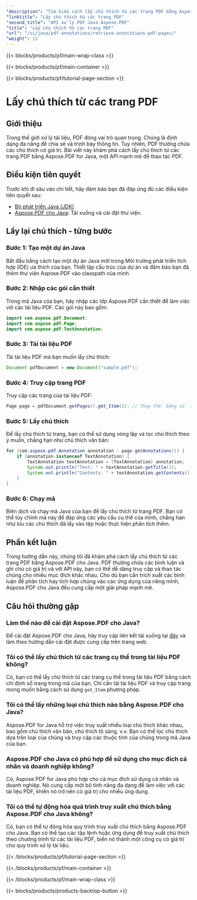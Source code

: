 ```yaml
---
"description": "Tìm hiểu cách lấy chú thích từ các trang PDF bằng Aspose.PDF cho Java. Khám phá hướng dẫn từng bước và ví dụ mã trong hướng dẫn toàn diện này."
"linktitle": "Lấy chú thích từ các trang PDF"
"second_title": "API xử lý PDF Java Aspose.PDF"
"title": "Lấy chú thích từ các trang PDF"
"url": "/vi/java/pdf-annotations/retrieve-annotations-pdf-pages/"
"weight": 13
---
```


{{< blocks/products/pf/main-wrap-class >}}

{{< blocks/products/pf/main-container >}}

{{< blocks/products/pf/tutorial-page-section >}}

# Lấy chú thích từ các trang PDF


## Giới thiệu

Trong thế giới xử lý tài liệu, PDF đóng vai trò quan trọng. Chúng là định dạng đa năng để chia sẻ và trình bày thông tin. Tuy nhiên, PDF thường chứa các chú thích có giá trị. Bài viết này khám phá cách lấy chú thích từ các trang PDF bằng Aspose.PDF for Java, một API mạnh mẽ để thao tác PDF.

## Điều kiện tiên quyết
Trước khi đi sâu vào chi tiết, hãy đảm bảo bạn đã đáp ứng đủ các điều kiện tiên quyết sau:
- [Bộ phát triển Java (JDK)](https://www.oracle.com/java/technologies/javase-downloads.html)
- [Aspose.PDF cho Java](https://releases.aspose.com/pdf/java/): Tải xuống và cài đặt thư viện.

## Lấy lại chú thích - từng bước

### Bước 1: Tạo một dự án Java
Bắt đầu bằng cách tạo một dự án Java mới trong Môi trường phát triển tích hợp (IDE) ưa thích của bạn. Thiết lập cấu trúc của dự án và đảm bảo bạn đã thêm thư viện Aspose.PDF vào classpath của mình.

### Bước 2: Nhập các gói cần thiết
Trong mã Java của bạn, hãy nhập các lớp Aspose.PDF cần thiết để làm việc với các tài liệu PDF. Các gói này bao gồm:
```java
import com.aspose.pdf.Document;
import com.aspose.pdf.Page;
import com.aspose.pdf.TextAnnotation;
```

### Bước 3: Tải tài liệu PDF
Tải tài liệu PDF mà bạn muốn lấy chú thích:
```java
Document pdfDocument = new Document("sample.pdf");
```

### Bước 4: Truy cập trang PDF
Truy cập các trang của tài liệu PDF:
```java
Page page = pdfDocument.getPages().get_Item(1); // Thay thế bằng số trang mong muốn.
```

### Bước 5: Lấy chú thích
Để lấy chú thích từ trang, bạn có thể sử dụng vòng lặp và lọc chú thích theo ý muốn, chẳng hạn như chú thích văn bản:
```java
for (com.aspose.pdf.Annotation annotation : page.getAnnotations()) {
    if (annotation instanceof TextAnnotation) {
        TextAnnotation textAnnotation = (TextAnnotation) annotation;
        System.out.println("Text: " + textAnnotation.getTitle());
        System.out.println("Contents: " + textAnnotation.getContents());
    }
}
```

### Bước 6: Chạy mã

Biên dịch và chạy mã Java của bạn để lấy chú thích từ trang PDF. Bạn có thể tùy chỉnh mã này để đáp ứng các yêu cầu cụ thể của mình, chẳng hạn như lưu các chú thích đã lấy vào tệp hoặc thực hiện phân tích thêm.

## Phần kết luận

Trong hướng dẫn này, chúng tôi đã khám phá cách lấy chú thích từ các trang PDF bằng Aspose.PDF cho Java. PDF thường chứa các bình luận và ghi chú có giá trị và với API này, bạn có thể dễ dàng truy cập và thao tác chúng cho nhiều mục đích khác nhau. Cho dù bạn cần trích xuất các bình luận để phân tích hay tích hợp chúng vào các ứng dụng của riêng mình, Aspose.PDF cho Java đều cung cấp một giải pháp mạnh mẽ.

## Câu hỏi thường gặp

### Làm thế nào để cài đặt Aspose.PDF cho Java?

Để cài đặt Aspose.PDF cho Java, hãy truy cập liên kết tải xuống tại [đây](https://releases.aspose.com/pdf/java/) và làm theo hướng dẫn cài đặt được cung cấp trên trang web.

### Tôi có thể lấy chú thích từ các trang cụ thể trong tài liệu PDF không?
Có, bạn có thể lấy chú thích từ các trang cụ thể trong tài liệu PDF bằng cách chỉ định số trang trong mã của bạn. Chỉ cần tải tài liệu PDF và truy cập trang mong muốn bằng cách sử dụng `get_Item` phương pháp.

### Tôi có thể lấy những loại chú thích nào bằng Aspose.PDF cho Java?

Aspose.PDF for Java hỗ trợ việc truy xuất nhiều loại chú thích khác nhau, bao gồm chú thích văn bản, chú thích tô sáng, v.v. Bạn có thể lọc chú thích dựa trên loại của chúng và truy cập các thuộc tính của chúng trong mã Java của bạn.

### Aspose.PDF cho Java có phù hợp để sử dụng cho mục đích cá nhân và doanh nghiệp không?

Có, Aspose.PDF for Java phù hợp cho cả mục đích sử dụng cá nhân và doanh nghiệp. Nó cung cấp một bộ tính năng đa dạng để làm việc với các tài liệu PDF, khiến nó trở nên có giá trị cho nhiều ứng dụng.

### Tôi có thể tự động hóa quá trình truy xuất chú thích bằng Aspose.PDF cho Java không?

Có, bạn có thể tự động hóa quy trình truy xuất chú thích bằng Aspose.PDF cho Java. Bạn có thể tạo các tập lệnh hoặc ứng dụng để truy xuất chú thích theo chương trình từ các tài liệu PDF, biến nó thành một công cụ có giá trị cho quy trình xử lý tài liệu.

{{< /blocks/products/pf/tutorial-page-section >}}

{{< /blocks/products/pf/main-container >}}

{{< /blocks/products/pf/main-wrap-class >}}

{{< blocks/products/products-backtop-button >}}
